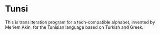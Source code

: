 # Tunsi
 This is transliteration program for a tech-compatible alphabet, invented by Meriem Akin, for the Tunisian language based on Turkish and Greek.
